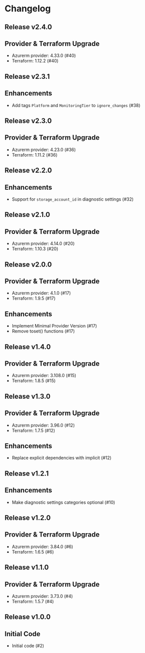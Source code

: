 # Changelog

## Release v2.4.0

## Provider & Terraform Upgrade
- Azurerm provider: 4.33.0 (#40)
- Terraform: 1.12.2 (#40)
   
## Release v2.3.1

## Enhancements

- Add tags `Platform` and `MonitoringTier` to `ignore_changes` (#38)


   
## Release v2.3.0

## Provider & Terraform Upgrade
- Azurerm provider: 4.23.0 (#36)
- Terraform: 1.11.2 (#36)
   
## Release v2.2.0

## Enhancements

- Support for `storage_account_id` in diagnostic settings (#32)


   
## Release v2.1.0

## Provider & Terraform Upgrade
- Azurerm provider: 4.14.0 (#20)
- Terraform: 1.10.3 (#20)
   
## Release v2.0.0

## Provider & Terraform Upgrade
- Azurerm provider: 4.1.0 (#17)
- Terraform: 1.9.5 (#17)
## Enhancements
- Implement Minimal Provider Version (#17)
- Remove toset() functions (#17)
   
## Release v1.4.0

## Provider & Terraform Upgrade
- Azurerm provider: 3.108.0 (#15)
- Terraform: 1.8.5 (#15)
   
## Release v1.3.0

## Provider & Terraform Upgrade

- Azurerm provider: 3.96.0 (#12)
- Terraform: 1.7.5 (#12)

## Enhancements

- Replace explicit dependencies with implicit (#12)
   
## Release v1.2.1

## Enhancements

- Make diagnostic settings categories optional (#10)


   
## Release v1.2.0

## Provider & Terraform Upgrade
- Azurerm provider: 3.84.0 (#6)
- Terraform: 1.6.5 (#6)
   
## Release v1.1.0

## Provider & Terraform Upgrade
- Azurerm provider: 3.73.0 (#4)
- Terraform: 1.5.7 (#4)
   
## Release v1.0.0

## Initial Code

- Initial code (#2)

   